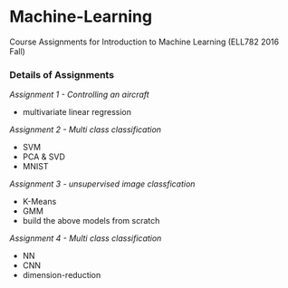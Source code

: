 # Machine-Learning
Course Assignments for Introduction to Machine Learning (ELL782 2016 Fall)



### Details of Assignments
*Assignment 1 - Controlling an aircraft*
 - multivariate linear regression

*Assignment 2 - Multi class classification*
 - SVM
 - PCA & SVD
 - MNIST

*Assignment 3 - unsupervised image classfication*
 - K-Means
 - GMM
 - build the above models from scratch

*Assignment 4 - Multi class classification*
 - NN
 - CNN
 - dimension-reduction
